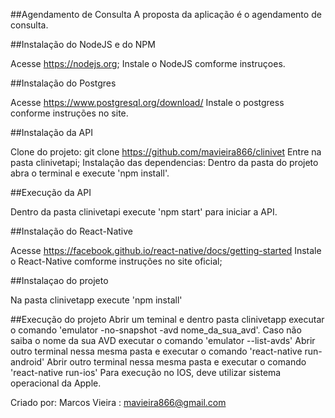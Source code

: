 ##Agendamento de Consulta
A proposta da aplicação é o agendamento de consulta.

##Instalação do NodeJS e do NPM

Acesse https://nodejs.org;
Instale o NodeJS comforme instruçoes.

##Instalação do Postgres

Acesse https://www.postgresql.org/download/
Instale o postgress conforme instruções no site.


##Instalação da API

Clone do projeto: git clone https://github.com/mavieira866/clinivet
Entre na pasta clinivetapi;
Instalação das dependencias: Dentro da pasta do projeto abra o terminal e execute 'npm install'.

##Execução da API

Dentro da pasta clinivetapi execute 'npm start' para iniciar a API.

##Instalação do React-Native

Acesse https://facebook.github.io/react-native/docs/getting-started
Instale o React-Native comforme instruções no site oficial;

##Instalaçao do projeto

Na pasta clinivetapp execute 'npm install'

##Execução do projeto
Abrir um teminal e dentro pasta clinivetapp executar o comando 'emulator -no-snapshot -avd nome_da_sua_avd'.
Caso não saiba o nome da sua AVD executar o comando 'emulator --list-avds'
Abrir outro terminal nessa mesma pasta e executar o comando 'react-native run-android'
Abrir outro terminal nessa mesma pasta e executar o comando 'react-native run-ios'
Para execução no IOS, deve utilizar sistema operacional da Apple.

Criado por: Marcos Vieira : mavieira866@gmail.com
